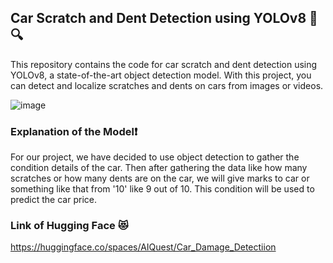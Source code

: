  ## Car Scratch and Dent Detection using YOLOv8 🚗🔍

This repository contains the code for car scratch and dent detection using YOLOv8, a state-of-the-art object detection model. With this project, you can detect and localize scratches and dents on cars from images or videos.

![image](https://github.com/Mehroz786/DriveNet/assets/72649379/24468d43-d4f6-4d10-947b-296c26cc5504)

### Explanation of the Model❗
For our project, we have decided to use object detection to gather the condition details of the car. Then after gathering the data like how many scratches or how many dents are on the car, we will give marks to car or something like that from '10' like 9 out of 10.
This condition will be used to predict the car price.

### Link of Hugging Face 😻
https://huggingface.co/spaces/AIQuest/Car_Damage_Detectiion
